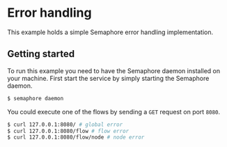 # Error handling

This example holds a simple Semaphore error handling implementation.

## Getting started

To run this example you need to have the Semaphore daemon installed on your machine.
First start the service by simply starting the Semaphore daemon.

```bash
$ semaphore daemon
```

You could execute one of the flows by sending a `GET` request on port `8080`.

```bash
$ curl 127.0.0.1:8080/ # global error
$ curl 127.0.0.1:8080/flow # flow error
$ curl 127.0.0.1:8080/flow/node # node error
```